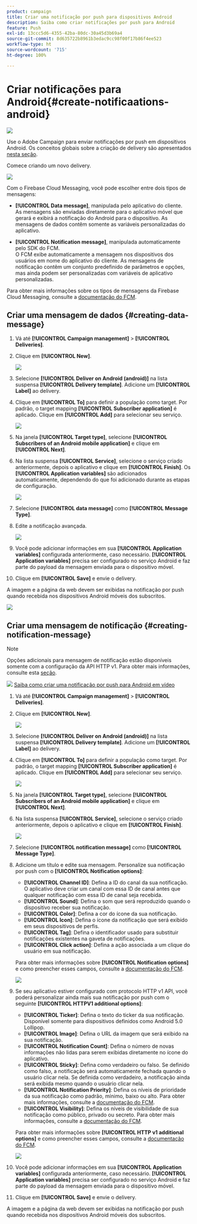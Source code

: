 ```yaml
---
product: campaign
title: Criar uma notificação por push para dispositivos Android
description: Saiba como criar notificações por push para Android
feature: Push
exl-id: 13ccc5d6-4355-42ba-80dc-30a45d3b69a4
source-git-commit: 8d635722b8961b3edac9cc98f00f17b86f4ee523
workflow-type: ht
source-wordcount: '715'
ht-degree: 100%

---
```


# Criar notificações para Android{#create-notificaations-android}

![](../../assets/v7-only.svg)

Use o Adobe Campaign para enviar notificações por push em dispositivos Android. Os conceitos globais sobre a criação de delivery são apresentados [nesta seção](steps-about-delivery-creation-steps.md).

Comece criando um novo delivery.

![](assets/nmac_delivery_1.png)

Com o Firebase Cloud Messaging, você pode escolher entre dois tipos de mensagens:

* **[!UICONTROL Data message]**, manipulada pelo aplicativo do cliente.
   <br>As mensagens são enviadas diretamente para o aplicativo móvel que gerará e exibirá a notificação do Android para o dispositivo. As mensagens de dados contêm somente as variáveis personalizadas do aplicativo.

* **[!UICONTROL Notification message]**, manipulada automaticamente pelo SDK do FCM.
   <br> O FCM exibe automaticamente a mensagem nos dispositivos dos usuários em nome do aplicativo do cliente. As mensagens de notificação contêm um conjunto predefinido de parâmetros e opções, mas ainda podem ser personalizadas com variáveis de aplicativo personalizadas.

Para obter mais informações sobre os tipos de mensagens da Firebase Cloud Messaging, consulte a [documentação do FCM](https://firebase.google.com/docs/cloud-messaging/concept-options#notifications_and_data_messages).

## Criar uma mensagem de dados {#creating-data-message}

1. Vá até **[!UICONTROL Campaign management]** > **[!UICONTROL Deliveries]**.

1. Clique em **[!UICONTROL New]**.

   ![](assets/nmac_android_3.png)

1. Selecione **[!UICONTROL Deliver on Android (android)]** na lista suspensa **[!UICONTROL Delivery template]**. Adicione um **[!UICONTROL Label]** ao delivery.

1. Clique em **[!UICONTROL To]** para definir a população como target. Por padrão, o target mapping **[!UICONTROL Subscriber application]** é aplicado. Clique em **[!UICONTROL Add]** para selecionar seu serviço.

   ![](assets/nmac_android_7.png)

1. Na janela **[!UICONTROL Target type]**, selecione **[!UICONTROL Subscribers of an Android mobile application]** e clique em **[!UICONTROL Next]**.

1. Na lista suspensa **[!UICONTROL Service]**, selecione o serviço criado anteriormente, depois o aplicativo e clique em **[!UICONTROL Finish]**.
Os **[!UICONTROL Application variables]** são adicionados automaticamente, dependendo do que foi adicionado durante as etapas de configuração.

   ![](assets/nmac_android_6.png)

1. Selecione **[!UICONTROL data message]** como **[!UICONTROL Message Type]**.

1. Edite a notificação avançada.

   ![](assets/nmac_android_5.png)

1. Você pode adicionar informações em sua **[!UICONTROL Application variables]** configurada anteriormente, caso necessário. **[!UICONTROL Application variables]** precisa ser configurado no serviço Android e faz parte do payload da mensagem enviada para o dispositivo móvel.

1. Clique em **[!UICONTROL Save]** e envie o delivery.

A imagem e a página da web devem ser exibidas na notificação por push quando recebida nos dispositivos Android móveis dos subscritos.

![](assets/nmac_android_4.png)

## Criar uma mensagem de notificação {#creating-notification-message}

>[!NOTE]
>
>Opções adicionais para mensagem de notificação estão disponíveis somente com a configuração da API HTTP v1. Para obter mais informações, consulte esta [seção](configuring-the-mobile-application-android.md#android-service-httpv1).

![](assets/do-not-localize/how-to-video.png) [Saiba como criar uma notificação por push para Android em vídeo](https://experienceleague.adobe.com/docs/campaign-classic-learn/getting-started-with-push-notifications-for-android/configuring-and-sending-push-notifications.html?lang=pt-BR#additional-resources)

1. Vá até **[!UICONTROL Campaign management]** > **[!UICONTROL Deliveries]**.

1. Clique em **[!UICONTROL New]**.

   ![](assets/nmac_android_3.png)

1. Selecione **[!UICONTROL Deliver on Android (android)]** na lista suspensa **[!UICONTROL Delivery template]**. Adicione um **[!UICONTROL Label]** ao delivery.

1. Clique em **[!UICONTROL To]** para definir a população como target. Por padrão, o target mapping **[!UICONTROL Subscriber application]** é aplicado. Clique em **[!UICONTROL Add]** para selecionar seu serviço.

   ![](assets/nmac_android_7.png)

1. Na janela **[!UICONTROL Target type]**, selecione **[!UICONTROL Subscribers of an Android mobile application]** e clique em **[!UICONTROL Next]**.

1. Na lista suspensa **[!UICONTROL Service]**, selecione o serviço criado anteriormente, depois o aplicativo e clique em **[!UICONTROL Finish]**.

   ![](assets/nmac_android_6.png)

1. Selecione **[!UICONTROL notification message]** como **[!UICONTROL Message Type]**.

1. Adicione um título e edite sua mensagem. Personalize sua notificação por push com o **[!UICONTROL Notification options]**:

   * **[!UICONTROL Channel ID]**: Defina a ID do canal da sua notificação. O aplicativo deve criar um canal com essa ID de canal antes que qualquer notificação com essa ID de canal seja recebida.
   * **[!UICONTROL Sound]**: Defina o som que será reproduzido quando o dispositivo receber sua notificação.
   * **[!UICONTROL Color]**: Defina a cor do ícone da sua notificação.
   * **[!UICONTROL Icon]**: Defina o ícone da notificação que será exibido em seus dispositivos de perfis.
   * **[!UICONTROL Tag]**: Defina o identificador usado para substituir notificações existentes na gaveta de notificações.
   * **[!UICONTROL Click action]**: Defina a ação associada a um clique do usuário em sua notificação.

   Para obter mais informações sobre **[!UICONTROL Notification options]** e como preencher esses campos, consulte a [documentação do FCM](https://firebase.google.com/docs/reference/fcm/rest/v1/projects.messages#androidnotification).

   ![](assets/nmac_android_8.png)

1. Se seu aplicativo estiver configurado com protocolo HTTP v1 API, você poderá personalizar ainda mais sua notificação por push com o seguinte **[!UICONTROL HTTPV1 additional options]**:

   * **[!UICONTROL Ticker]**: Defina o texto do ticker da sua notificação. Disponível somente para dispositivos definidos como Android 5.0 Lollipop.
   * **[!UICONTROL Image]**: Defina o URL da imagem que será exibido na sua notificação.
   * **[!UICONTROL Notification Count]**: Defina o número de novas informações não lidas para serem exibidas diretamente no ícone do aplicativo.
   * **[!UICONTROL Sticky]**: Defina como verdadeiro ou falso. Se definido como falso, a notificação será automaticamente fechada quando o usuário clicar nela. Se definida como verdadeiro, a notificação ainda será exibida mesmo quando o usuário clicar nela.
   * **[!UICONTROL Notification Priority]**: Defina os níveis de prioridade da sua notificação como padrão, mínimo, baixo ou alto. Para obter mais informações, consulte a [documentação do FCM](https://firebase.google.com/docs/reference/fcm/rest/v1/projects.messages#NotificationPriority).
   * **[!UICONTROL Visibility]**: Defina os níveis de visibilidade de sua notificação como público, privado ou secreto. Para obter mais informações, consulte a [documentação do FCM](https://firebase.google.com/docs/reference/fcm/rest/v1/projects.messages#visibility).

   Para obter mais informações sobre **[!UICONTROL HTTP v1 additional options]** e como preencher esses campos, consulte a [documentação do FCM](https://firebase.google.com/docs/reference/fcm/rest/v1/projects.messages#androidnotification).

   ![](assets/nmac_android_9.png)

1. Você pode adicionar informações em sua **[!UICONTROL Application variables]** configurada anteriormente, caso necessário. **[!UICONTROL Application variables]** precisa ser configurado no serviço Android e faz parte do payload da mensagem enviada para o dispositivo móvel.

1. Clique em **[!UICONTROL Save]** e envie o delivery.

A imagem e a página da web devem ser exibidas na notificação por push quando recebida nos dispositivos Android móveis dos subscritos.
